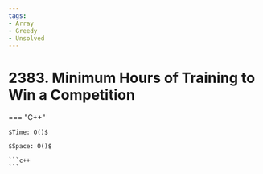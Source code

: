```yaml
---
tags:
- Array
- Greedy
- Unsolved
---
```



# 2383. Minimum Hours of Training to Win a Competition

=== "C++"

    $Time: O()$

    $Space: O()$

    ```c++
    ```